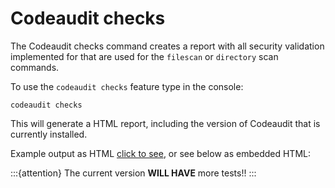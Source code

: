 # Codeaudit checks

The Codeaudit checks command creates a report with all security validation implemented for that are used for the `filescan` or `directory` scan commands. 


To use the `codeaudit checks` feature type in the console:

```
codeaudit checks
```

This will generate a HTML report, including the version of Codeaudit that is currently installed.

Example output as HTML [click to see](examples/checks_example.html), or see below as embedded HTML:

:::{attention} 
The current version **WILL HAVE** more tests!!
:::

```{include} examples/checks_example.html
```